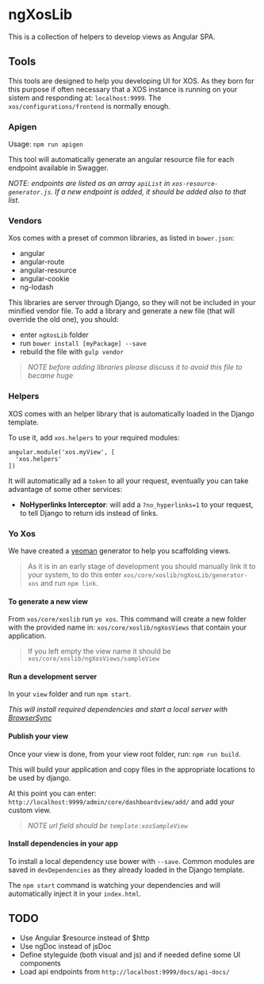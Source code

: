 # ngXosLib

This is a collection of helpers to develop views as Angular SPA.

## Tools

This tools are designed to help you developing UI for XOS. As they born for this purpose if often necessary that a XOS instance is running on your sistem and responding at: `localhost:9999`. The `xos/configurations/frontend` is normally enough.

### Apigen

Usage: `npm run apigen`

This tool will automatically generate an angular resource file for each endpoint available in Swagger. 

_NOTE: endpoints are listed as an array `apiList` in `xos-resource-generator.js`. If a new endpoint is added, it should be added also to that list._

### Vendors

Xos comes with a preset of common libraries, as listed in `bower.json`:
- angular
- angular-route
- angular-resource
- angular-cookie
- ng-lodash

This libraries are server through Django, so they will not be included in your minified vendor file. To add a library and generate a new file (that will override the old one), you should:
- enter `ngXosLib` folder
- run `bower install [myPackage] --save`
- rebuild the file with `gulp vendor`

>_NOTE before adding libraries please discuss it to avoid this file to became huge_

### Helpers

XOS comes with an helper library that is automatically loaded in the Django template.

To use it, add `xos.helpers` to your required modules:

```
angular.module('xos.myView', [
  'xos.helpers'
])
```

It will automatically ad a `token` to all your request, eventually you can take advantage of some other services:

- **NoHyperlinks Interceptor**: will add a `?no_hyperlinks=1` to your request, to tell Django to return ids instead of links.

### Yo Xos

We have created a [yeoman](http://yeoman.io/) generator to help you scaffolding views.

>As it is in an early stage of development you should manually link it to your system, to do this enter `xos/core/xoslib/ngXosLib/generator-xos` and run `npm link`.

#### To generate a new view

From `xos/core/xoslib` run `yo xos`. This command will create a new folder with the provided name in: `xos/core/xoslib/ngXosViews` that contain your application.

>If you left empty the view name it should be `xos/core/xoslib/ngXosViews/sampleView`

#### Run a development server

In your `view` folder and run `npm start`.

_This will install required dependencies and start a local server with [BrowserSync](http://www.browsersync.io/)_

#### Publish your view

Once your view is done, from your view root folder, run: `npm run build`.

This will build your application and copy files in the appropriate locations to be used by django.

At this point you can enter: `http://localhost:9999/admin/core/dashboardview/add/` and add your custom view.

>_NOTE url field should be `template:xosSampleView`_

#### Install dependencies in your app

To install a local dependency use bower with `--save`. Common modules are saved in `devDependencies` as they already loaded in the Django template.

The `npm start` command is watching your dependencies and will automatically inject it in your `index.html`.

## TODO

- Use Angular $resource instead of $http
- Use ngDoc instead of jsDoc
- Define styleguide (both visual and js) and if needed define some UI components
- Load api endpoints from `http://localhost:9999/docs/api-docs/`
